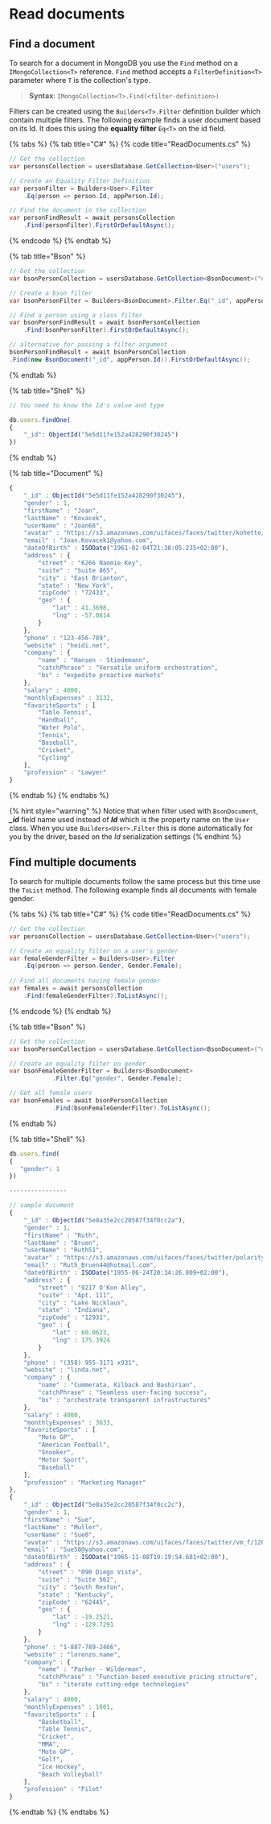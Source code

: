 # Read documents

## Find a document

To search for a document in MongoDB you use the `Find` method on a `IMongoCollection<T>` reference. `Find` method accepts a `FilterDefinition<T>` parameter where `T` is the collection's type. 

> **Syntax**: `IMongoCollection<T>.Find(<filter-definition>)`

Filters can be created using the `Builders<T>.Filter` definition builder which contain multiple filters. The following example finds a user document based on its Id. It does this using the **equality filter** `Eq<T>` on the id field.

{% tabs %}
{% tab title="C\#" %}
{% code title="ReadDocuments.cs" %}
```csharp
// Get the collection
var personsCollection = usersDatabase.GetCollection<User>("users");

// Create an Equality Filter Definition
var personFilter = Builders<User>.Filter
    .Eq(person => person.Id, appPerson.Id);

// Find the document in the collection    
var personFindResult = await personsCollection
    .Find(personFilter).FirstOrDefaultAsync();
```
{% endcode %}
{% endtab %}

{% tab title="Bson" %}
```csharp
// Get the collection
var bsonPersonCollection = usersDatabase.GetCollection<BsonDocument>("users");

// Create a bson filter
var bsonPersonFilter = Builders<BsonDocument>.Filter.Eq("_id", appPerson.Id);

// Find a person using a class filter
var bsonPersonFindResult = await bsonPersonCollection
    .Find(bsonPersonFilter).FirstOrDefaultAsync();

// alternative for passing a filter argument
bsonPersonFindResult = await bsonPersonCollection
.Find(new BsonDocument("_id", appPerson.Id)).FirstOrDefaultAsync();
```
{% endtab %}

{% tab title="Shell" %}
```javascript
// You need to know the Id's value and type

db.users.findOne(
{
    "_id": ObjectId("5e5d11fe152a428290f30245")
})
```
{% endtab %}

{% tab title="Document" %}
```javascript
{
	"_id" : ObjectId("5e5d11fe152a428290f30245"),
	"gender" : 1,
	"firstName" : "Joan",
	"lastName" : "Kovacek",
	"userName" : "Joan68",
	"avatar" : "https://s3.amazonaws.com/uifaces/faces/twitter/kohette/128.jpg",
	"email" : "Joan.Kovacek1@yahoo.com",
	"dateOfBirth" : ISODate("1961-02-04T21:38:05.235+02:00"),
	"address" : {
		"street" : "6266 Naomie Key",
		"suite" : "Suite 865",
		"city" : "East Brianton",
		"state" : "New York",
		"zipCode" : "72433",
		"geo" : {
			"lat" : 41.3698,
			"lng" : -57.0814
		}
	},
	"phone" : "123-456-789",
	"website" : "heidi.net",
	"company" : {
		"name" : "Hansen - Stiedemann",
		"catchPhrase" : "Versatile uniform orchestration",
		"bs" : "expedite proactive markets"
	},
	"salary" : 4000,
	"monthlyExpenses" : 3132,
	"favoriteSports" : [
		"Table Tennis",
		"Handball",
		"Water Polo",
		"Tennis",
		"Baseball",
		"Cricket",
		"Cycling"
	],
	"profession" : "Lawyer"
}
```
{% endtab %}
{% endtabs %}

{% hint style="warning" %}
 Notice that when filter used with `BsonDocument`, _**\_id**_  field name used instead of _**Id**_ which is the property name on the `User` class. When you use `Builders<User>.Filter` this is done automatically for you by the driver, based on the _Id_ serialization settings
{% endhint %}

## Find multiple documents

To search for multiple documents follow the same process but this time use the `ToList` method. The following example finds all documents with female gender.

{% tabs %}
{% tab title="C\#" %}
{% code title="ReadDocuments.cs" %}
```csharp
// Get the collection
var personsCollection = usersDatabase.GetCollection<User>("users");

// Create an equality filter on a user's gender
var femaleGenderFilter = Builders<User>.Filter
    .Eq(person => person.Gender, Gender.Female);
    
// Find all documents having female gender
var females = await personsCollection
    .Find(femaleGenderFilter).ToListAsync();
```
{% endcode %}
{% endtab %}

{% tab title="Bson" %}
```csharp
// Get the collection
var bsonPersonCollection = usersDatabase.GetCollection<BsonDocument>("users");

// Create an equality filter on gender
var bsonFemaleGenderFilter = Builders<BsonDocument>
            .Filter.Eq("gender", Gender.Female);

// Get all female users
var bsonFemales = await bsonPersonCollection
            .Find(bsonFemaleGenderFilter).ToListAsync();
```
{% endtab %}

{% tab title="Shell" %}
```javascript
db.users.find(
{
   "gender": 1
})

----------------

// sample document
{
	"_id" : ObjectId("5e8a35e2cc20587f34f0cc2a"),
	"gender" : 1,
	"firstName" : "Ruth",
	"lastName" : "Bruen",
	"userName" : "Ruth51",
	"avatar" : "https://s3.amazonaws.com/uifaces/faces/twitter/polarity/128.jpg",
	"email" : "Ruth_Bruen44@hotmail.com",
	"dateOfBirth" : ISODate("1955-06-24T20:34:26.809+02:00"),
	"address" : {
		"street" : "9217 O'Kon Alley",
		"suite" : "Apt. 111",
		"city" : "Lake Nicklaus",
		"state" : "Indiana",
		"zipCode" : "12931",
		"geo" : {
			"lat" : 60.0623,
			"lng" : 175.3924
		}
	},
	"phone" : "(358) 955-3171 x931",
	"website" : "linda.net",
	"company" : {
		"name" : "Cummerata, Kilback and Bashirian",
		"catchPhrase" : "Seamless user-facing success",
		"bs" : "orchestrate transparent infrastructures"
	},
	"salary" : 4000,
	"monthlyExpenses" : 3633,
	"favoriteSports" : [
		"Moto GP",
		"American Football",
		"Snooker",
		"Motor Sport",
		"Baseball"
	],
	"profession" : "Marketing Manager"
},
{
	"_id" : ObjectId("5e8a35e2cc20587f34f0cc2c"),
	"gender" : 1,
	"firstName" : "Sue",
	"lastName" : "Muller",
	"userName" : "Sue0",
	"avatar" : "https://s3.amazonaws.com/uifaces/faces/twitter/vm_f/128.jpg",
	"email" : "Sue58@yahoo.com",
	"dateOfBirth" : ISODate("1965-11-08T19:19:54.681+02:00"),
	"address" : {
		"street" : "090 Diego Vista",
		"suite" : "Suite 562",
		"city" : "South Rexton",
		"state" : "Kentucky",
		"zipCode" : "62445",
		"geo" : {
			"lat" : -19.2521,
			"lng" : -129.7291
		}
	},
	"phone" : "1-887-789-2466",
	"website" : "lorenzo.name",
	"company" : {
		"name" : "Parker - Wilderman",
		"catchPhrase" : "Function-based executive pricing structure",
		"bs" : "iterate cutting-edge technologies"
	},
	"salary" : 4000,
	"monthlyExpenses" : 1601,
	"favoriteSports" : [
		"Basketball",
		"Table Tennis",
		"Cricket",
		"MMA",
		"Moto GP",
		"Golf",
		"Ice Hockey",
		"Beach Volleyball"
	],
	"profession" : "Pilot"
}
```
{% endtab %}
{% endtabs %}



